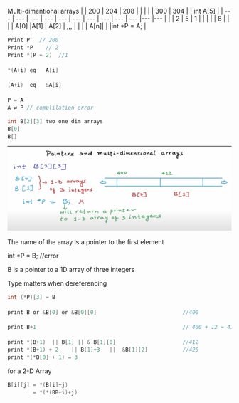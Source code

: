 
Multi-dimentional arrays
|   |  200 | 204  |  208 |   |   |   |   |  300 | 304  |    | int A[5]  |
| --- | --- | --- | --- | --- | --- | --- | --- | --- | --- |--- |--- |
|   |  2 | 5  |  1 |   |   |   |   |  8 |   |
|   |  A[0] |A[1]  |  A[2] |  ,,, |   |   |   |  A[n]|   |   |int *P = A;  |

```C
Print P   // 200
Print *P    // 2
Print *(P + 2)  //1

*(A+i) eq   A[i]

(A+i)  eq   &A[i]

P = A
A ≠ P // complilation error
```

```C
int B[2][3] two one dim arrays 
B[0]
B[]
```
![image](multi-dim.png)



 The name of the array is a pointer to the first element

 int *P = B; //error 

B is a pointer to a 1D array of three integers


Type matters when dereferencing
```C
int (*P)[3] = B

print B or &B[0] or &B[0][0]                           //400

print B+1                                              // 400 + 12 = 412

print *(B+1)  || B[1] || & B[1][0]                     //412
print *(B+1) + 2    || B[1]+3   ||  &B[1][2]           //420
print *(*B[0] + 1) = 3

```

for a 2-D Array

```C
B[i][j] = *(B[i]+j)
        = *(*(BB+i)+j)
```
